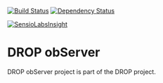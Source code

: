 [![Build Status](https://travis-ci.org/Darkmira/drop-observer.svg?branch=develop)](https://travis-ci.org/Darkmira/drop-observer)
[![Dependency Status](https://www.versioneye.com/user/projects/59caf02e2de28c0051996909/badge.svg?style=flat-square)](https://www.versioneye.com/user/projects/59caf02e2de28c0051996909)
  
[![SensioLabsInsight](https://insight.sensiolabs.com/projects/46356d02-f97a-4f9c-80d2-634380693915/big.png)](https://insight.sensiolabs.com/projects/46356d02-f97a-4f9c-80d2-634380693915)
# DROP obServer 
DROP obServer project is part of the DROP project.
